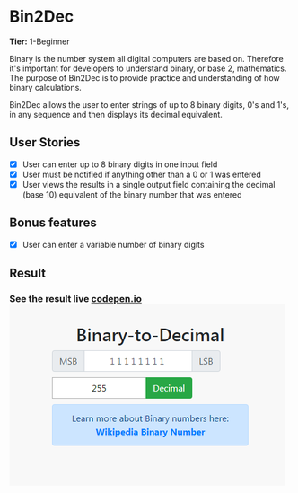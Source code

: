 # Bin2Dec

**Tier:** 1-Beginner

Binary is the number system all digital computers are based on.
Therefore it's important for developers to understand binary, or base 2,
mathematics. The purpose of Bin2Dec is to provide practice and
understanding of how binary calculations.

Bin2Dec allows the user to enter strings of up to 8 binary digits, 0's
and 1's, in any sequence and then displays its decimal equivalent.

## User Stories

- [x] User can enter up to 8 binary digits in one input field
- [x] User must be notified if anything other than a 0 or 1 was entered
- [x] User views the results in a single output field containing the decimal (base 10) equivalent of the binary number that was entered

## Bonus features

- [x] User can enter a variable number of binary digits

## Result

### See the result live [codepen.io](https://codepen.io/apsampaio/full/dyoOxKZ) [![codepen.io](https://github.com/apsampaio/App-Ideas-Challenge/blob/master/Bin2Dec/img/prev.png?raw=true)](https://codepen.io/apsampaio/full/dyoOxKZ)

